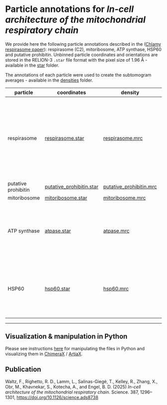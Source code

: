 # Particle annotations for *In-cell architecture of the mitochondrial respiratory chain*

We provide here the following particle annotations described in the ([Chlamy respirasome paper](https://doi.org/10.1126/science.ads8738)): respirasome (C2), mitoribosome, ATP synthase, HSP60 and putative prohibitin. Unbinned particle coordinates and orientations are stored in the RELION-3 `.star` file format with the pixel size of 1.96 Å - available in the [star](star) folder.

The annotations of each particle were used to create the subtomogram averages - available in the [densities](densities) folder.

| particle | coordinates | density | density_EMDB | resolution | representative_tomogram | comment |
| -------- | ----------- | ------- | ------------ | ---------- | ----------------------- | ------- |
| respirasome         | [respirasome.star](star/respirasome.star)					| [respirasome.mrc](densities/respirasome.mrc)				   	| [EMD-50210](https://www.ebi.ac.uk/emdb/EMD-50210) | 5.44 Å (here 7.84 Å)| tomo_0054 | This is the version of the map refined with C2 symmetry. We provide here a 2x downsampled map, for the full unbinned map please see the EMDB entry. |
| putative prohibitin         | [putative_prohibitin.star](star/putative_prohibitin.star)					| [putative_prohibitin.mrc](densities/putative_prohibitin.mrc)				   	| [EMD-50212](https://www.ebi.ac.uk/emdb/EMD-50212) | 28.5 Å | tomo_0054 ||
| mitoribosome         | [mitoribosome.star](star/mitoribosome.star)					| [mitoribosome.mrc](densities/mitoribosome.mrc)				   	| [EMD-50213](https://www.ebi.ac.uk/emdb/EMD-50213) | 21.8 Å | tomo_0054 ||
| ATP synthase         | [atpase.star](star/atpase.star)					| [atpase.mrc](densities/atpase.mrc)				   	| N/A | 15.68 Å | tomo_0054 | For visualization purposes, only tomo_0054 was processed (Fig. 1 of the paper). |
| HSP60         | [hsp60.star](star/hsp60.star)					| [hsp60.mrc](densities/hsp60.mrc)				   	| N/A | 15.68 Å | tomo_0054 | For visualization purposes, only tomo_0054 was processed (Fig. 1 of the paper). |

----
## Visualization & manipulation in Python

Please see instructions [here](../10.1101-2024.12.28.630444/README.md) for manipulating the files in Python and visualizing them in [ChimeraX](https://www.cgl.ucsf.edu/chimerax/) / [ArtiaX](https://github.com/FrangakisLab/ArtiaX).

## Publication

Waltz, F., Righetto, R. D., Lamm, L., Salinas-Giegé, T., Kelley, R., Zhang, X., Obr, M., Khavnekar, S., Kotecha, A., and Engel, B. D. (2025) _In-cell architecture of the mitochondrial respiratory chain_. Science. 387, 1296–1301, https://doi.org/10.1126/science.ads8738

